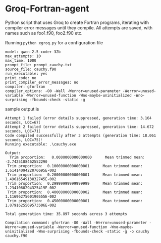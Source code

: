# Groq-Fortran-agent
Python script that uses Groq to create Fortran programs, iterating with compiler error messages until they compile. All attempts are saved,
with names such as foo1.f90, foo2.f90 etc.

Running `python xgroq.py` for a configuration file

```
model: qwen-2.5-coder-32b
max_attempts: 10
max_time: 1000
prompt_file: prompt_cauchy.txt
source_file: cauchy.f90
run_executable: yes
print_code: no
print_compiler_error_messages: no
compiler: gfortran
compiler_options: -O0 -Wall -Werror=unused-parameter -Werror=unused-variable -Werror=unused-function -Wno-maybe-uninitialized -Wno-surprising -fbounds-check -static -g
```

sample output is
```
Attempt 1 failed (error details suppressed, generation time: 3.164 seconds, LOC=67)
Attempt 2 failed (error details suppressed, generation time: 14.672 seconds, LOC=71)
Code compiled successfully after 3 attempts (generation time: 18.061 seconds, LOC=75)!
Running executable: .\cauchy.exe

Output:
  Trim proportion:   0.0000000000000000      Mean trimmed mean:  -2.7425188462552290
 Trim proportion:  0.10000000000000001      Mean trimmed mean:   1.6141409422076695E-002
 Trim proportion:  0.20000000000000001      Mean trimmed mean:   1.4961654913832745E-002
 Trim proportion:  0.29999999999999999      Mean trimmed mean:   1.2341060294325419E-002
 Trim proportion:  0.40000000000000002      Mean trimmed mean:   1.1169627560190555E-002
 Trim proportion:  0.45000000000000001      Mean trimmed mean:   1.0791625569573506E-002

Total generation time: 35.897 seconds across 3 attempts

Compilation command: gfortran -O0 -Wall -Werror=unused-parameter -Werror=unused-variable -Werror=unused-function -Wno-maybe-uninitialized -Wno-surprising -fbounds-check -static -g -o cauchy cauchy.f90
```

